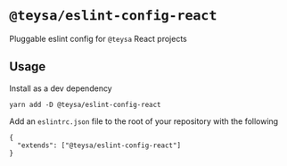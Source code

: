 # `@teysa/eslint-config-react`

Pluggable eslint config for `@teysa` React projects

## Usage

Install as a dev dependency
```
yarn add -D @teysa/eslint-config-react
```

Add an `eslintrc.json` file to the root of your repository with the following
```
{
  "extends": ["@teysa/eslint-config-react"]
}
```
